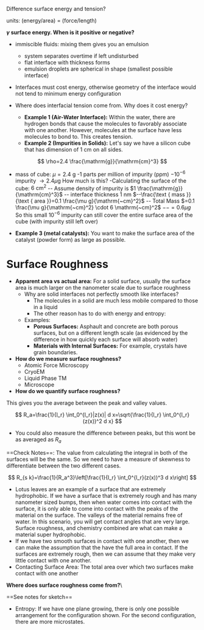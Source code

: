 

Difference surface energy and tension?

units: (energy/area) = (force/length)


**$\gamma$ surface energy. When is it positive or negative?**
- immiscible fluids: mixing them gives you an emulsion
	- system separates overtime if left undisturbed
	- flat interface with thickness forms
	- emulsion droplets are spherical in shape (smallest possible interface)

- Interfaces must cost energy, otherwise geometry of the interface would not tend to minimum energy configuration
- Where does interfacial tension come from. Why does it cost energy?
	- **Example 1 (Air-Water Interface):** Within the water, there are hydrogen bonds that cause the molecules to favorably associate with one another. However, molecules at the surface have less molecules to bond to. This creates tension.
	- **Example 2 (Impurities in Solids):** Let's say we have a silicon cube that has dimension of 1 cm on all sides.



$$
\rho=2.4 \frac{\mathrm{g}}{\mathrm{cm}^3}
$$

- mass of cube: $\mu=2.4 \mathrm{~g}$
-1 parts per million of impurity (ppm)
$-10^{-6}$ impurity $\rightarrow 2.4 \mu \mathrm{g}$
How much is this?
-Calculating the surface of the cube: $6 \mathrm{~cm}^2$
-- Assume density of impurity is $1 \frac{\mathrm{g}}{\mathrm{cm}^3}$
-- interface thickness 1 nm
$--\frac{\text { mass }}{\text { area }}=0.1 \frac{\mu g}{\mathrm{~cm}^2}$
-- Total Mass $=0.1 \frac{\mu g}{\mathrm{~cm}^2} \cdot 6 \mathrm{~cm}^2$
$--=0.6 \mu g$
So this small $10^{-6}$ impurity can still cover the entire surface area of the cube (with impurity still left over)


- **Example 3 (metal catalysts):** You want to make the surface area of the catalyst (powder form) as large as possible.



# Surface Roughness

- **Apparent area vs actual area:** For a solid surface, usually the surface area is much larger on the nanometer scale due to surface roughness
	- Why are solid interfaces not perfectly smooth like interfaces? 
		- The molecules in a solid are much less mobile compared to those in a liquid
		- The other reason has to do with energy and entropy: 
	- Examples: 
		- **Porous Surfaces:** Asphault and concrete are both porous surfaces, but on a different length scale (as evidenced by the difference in how quickly each surface will absorb water)
		- **Materials with Internal Surfaces:** For example, crystals have grain boundaries.
- **How do we measure surface roughness?**
	- Atomic Force Microscopy
	- CryoEM
	- Liquid Phase TM
	- Microscope
- **How do we quantify surface roughness?**



This gives you the average between the peak and valley values.

$$
R_a=\frac{1}{l_r} \int_0^{l_r}|z(x)| d x=\sqrt{\frac{1}{l_r} \int_0^{l_r}(z(x))^2 d x}
$$

- You could also measure the difference between peaks, but this wont be as averaged as $R_a$

==Check Notes==: The value from calculating the integral in both of the surfaces will be the same. So we need to have a measure of skewness to differentiate between the two different cases.



$$
R_{s k}=\frac{1}{R_a^3}\left[\frac{1}{l_r} \int_0^{l_r}(z(x))^3 d x\right]
$$


- Lotus leaves are an example of a surface that are extremely hydrophobic. If we have a surface that is extremely rough and has many nanometer sized bumps, then when water comes into contact with the surface, it is only able to come into contact with the peaks of the material on the surface. The valleys of the material remains free of water. In this scenario, you will get contact angles that are very large. Surface roughness, and chemistry combined are what can make a material super hydrophobic.
- If we have two smooth surfaces in contact with one another, then we can make the assumption that the have the full area in contact. If the surfaces are extremely rough, then we can assume that they make very little contact with one another.
- Contacting Surface Area: The total area over which two surfaces make contact with one another



**Where does surface roughness come from?**\

==See notes for sketch==
- Entropy: If we have one plane growing, there is only one possible arrangement for the configuration shown. For the second configuration, there are more microstates.
